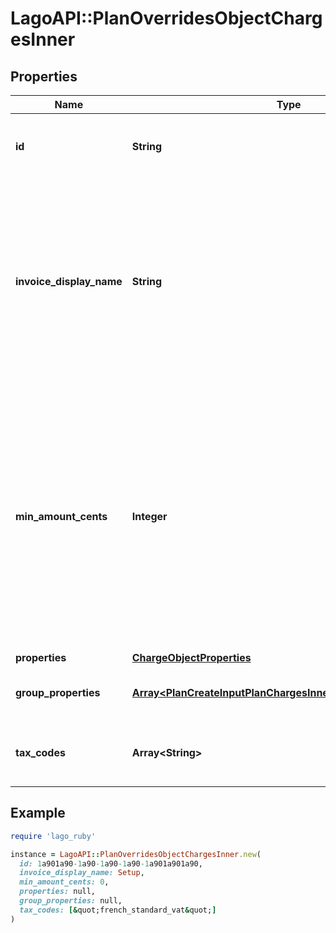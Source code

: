 # LagoAPI::PlanOverridesObjectChargesInner

## Properties

| Name | Type | Description | Notes |
| ---- | ---- | ----------- | ----- |
| **id** | **String** | Unique identifier of the charge created by Lago. | [optional] |
| **invoice_display_name** | **String** | Specifies the name that will be displayed on an invoice. If no value is set for this field, the name of the actual charge will be used as the default display name. | [optional] |
| **min_amount_cents** | **Integer** | The minimum spending amount required for the charge, measured in cents and excluding any applicable taxes. It indicates the minimum amount that needs to be charged for each billing period. | [optional] |
| **properties** | [**ChargeObjectProperties**](ChargeObjectProperties.md) |  | [optional] |
| **group_properties** | [**Array&lt;PlanCreateInputPlanChargesInnerGroupPropertiesInner&gt;**](PlanCreateInputPlanChargesInnerGroupPropertiesInner.md) | All charge information, sorted by groups. | [optional] |
| **tax_codes** | **Array&lt;String&gt;** | List of unique code used to identify the taxes. | [optional] |

## Example

```ruby
require 'lago_ruby'

instance = LagoAPI::PlanOverridesObjectChargesInner.new(
  id: 1a901a90-1a90-1a90-1a90-1a901a901a90,
  invoice_display_name: Setup,
  min_amount_cents: 0,
  properties: null,
  group_properties: null,
  tax_codes: [&quot;french_standard_vat&quot;]
)
```

